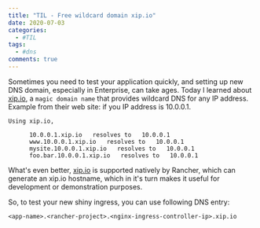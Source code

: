 ```yaml
---
title: "TIL - Free wildcard domain xip.io"
date: 2020-07-03
categories:
  - #TIL
tags:
  - #dns
comments: true
---
```


Sometimes you need to test your application quickly, and setting up new DNS domain,
especially in Enterprise, can take ages.
Today I learned about [xip.io](https://xip.io), a `magic domain name` that provides wildcard DNS
for any IP address. Example from their web site: if you IP address is 10.0.0.1.
```
Using xip.io,

      10.0.0.1.xip.io   resolves to   10.0.0.1
      www.10.0.0.1.xip.io   resolves to   10.0.0.1
      mysite.10.0.0.1.xip.io   resolves to   10.0.0.1
      foo.bar.10.0.0.1.xip.io   resolves to   10.0.0.1
```

What's even better, [xip.io](https://xip.io) is supported natively by Rancher,
which can generate an xip.io hostname, which in it's turn makes it useful for
development or demonstration purposes.

So, to test your new shiny ingress, you can use following DNS entry:

```
<app-name>.<rancher-project>.<nginx-ingress-controller-ip>.xip.io
```
